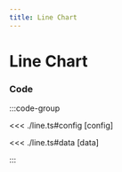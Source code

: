 ```yaml
---
title: Line Chart
---
```


# Line Chart

<script setup>
import {config} from './line';
</script>

<Chart
  :type="config.type"
  :options="config.options"
  :data="config.data"
/>

### Code

:::code-group

<<< ./line.ts#config [config]

<<< ./line.ts#data [data]

:::
